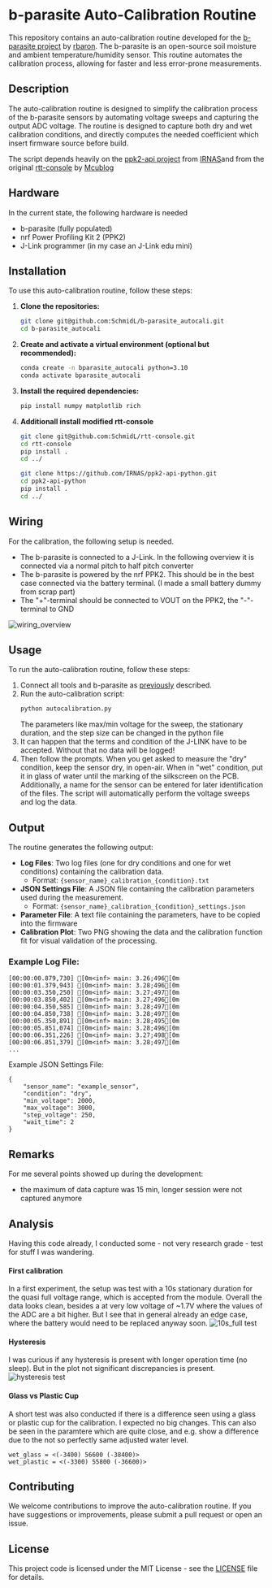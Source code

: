 # b-parasite Auto-Calibration Routine

This repository contains an auto-calibration routine developed for the [b-parasite project](https://github.com/rbaron/b-parasite) by [rbaron](https://github.com/rbaron). The b-parasite is an open-source soil moisture and ambient temperature/humidity sensor. This routine automates the calibration process, allowing for faster and less error-prone measurements.

## Description

The auto-calibration routine is designed to simplify the calibration process of the b-parasite sensors by automating voltage sweeps and capturing the output ADC voltage. The routine is designed to capture both dry and wet calibration conditions, and directly computes the needed coefficient which insert firmware source before build.

The script depends heavily on the [ppk2-api project](https://github.com/IRNAS/ppk2-api-python) from [IRNAS](https://github.com/IRNAS)and from the original [rtt-console](https://github.com/Mcublog/rtt-console) by [Mcublog](https://github.com/Mcublog)

## Hardware
In the current state, the following hardware is needed
- b-parasite (fully populated)
- nrf Power Profiling Kit 2 (PPK2)
- J-Link programmer (in my case an J-Link edu mini)

## Installation

To use this auto-calibration routine, follow these steps:

1. **Clone the repositories:**
   ```bash
   git clone git@github.com:SchmidL/b-parasite_autocali.git
   cd b-parasite_autocali
   ```
1. **Create and activate a virtual environment (optional but recommended):**
    ```bash
    conda create -n bparasite_autocali python=3.10
    conda activate bparasite_autocali
    ```

1. **Install the required dependencies:**
    ```bash
    pip install numpy matplotlib rich
    ```
1. **Additionall install modified rtt-console**
    ```bash
    git clone git@github.com:SchmidL/rtt-console.git
    cd rtt-console
    pip install .
    cd ../

    git clone https://github.com/IRNAS/ppk2-api-python.git
    cd ppk2-api-python
    pip install .
    cd ../
    ```

## Wiring
For the calibration, the following setup is needed.
- The b-parasite is connected to a J-Link. In the following overview it is connected via a normal pitch to half pitch converter
- The b-parasite is powered by the nrf PPK2. This should be in the best case connected via the battery terminal. (I made a small battery dummy from scrap part)
- The "+"-terminal should be connected to VOUT on the PPK2, the "-"-terminal to GND

![wiring_overview](/docs/img/wiring_bparasite_calibration.jpeg)

## Usage

To run the auto-calibration routine, follow these steps:

1. Connect all tools and b-parasite as  [previously](#hardware-and-wiring) described.
1. Run the auto-calibration script:
    ```bash
    python autocalibration.py
    ```
    The parameters like max/min voltage for the sweep, the stationary duration, and the step size can be changed in the python file
1. It can happen that the terms and condition of the J-LINK have to be accepted. Without that no data will be logged!
1. Then follow the prompts. When you get asked to measure the "dry" condition, keep the sensor dry, in open-air.
When in "wet" condition, put it in glass of water until the marking of the silkscreen on the PCB.
Additionally, a name for the sensor can be entered for later identification of the files.
The script will automatically perform the voltage sweeps and log the data.

## Output

The routine generates the following output:

- **Log Files**: Two log files (one for dry conditions and one for wet conditions) containing the calibration data.
	- Format: `{sensor_name}_calibration_{condition}.txt`
- **JSON Settings File**: A JSON file containing the calibration parameters used during the measurement.
	- Format: `{sensor_name}_calibration_{condition}_settings.json`
- **Parameter File**: A text file containing the parameters, have to be copied into the firmware
- **Calibration Plot**: Two PNG showing the data and the calibration function fit for visual validation of the processing.

### Example Log File:

```
[00:00:00.879,730] [0m<inf> main: 3.26;496[0m
[00:00:01.379,943] [0m<inf> main: 3.28;496[0m
[00:00:03.350,250] [0m<inf> main: 3.27;497[0m
[00:00:03.850,402] [0m<inf> main: 3.27;496[0m
[00:00:04.350,585] [0m<inf> main: 3.28;497[0m
[00:00:04.850,738] [0m<inf> main: 3.28;497[0m
[00:00:05.350,891] [0m<inf> main: 3.28;495[0m
[00:00:05.851,074] [0m<inf> main: 3.28;496[0m
[00:00:06.351,226] [0m<inf> main: 3.27;498[0m
[00:00:06.851,379] [0m<inf> main: 3.28;497[0m
...
```
Example JSON Settings File:
```
{
    "sensor_name": "example_sensor",
    "condition": "dry",
    "min_voltage": 2000,
    "max_voltage": 3000,
    "step_voltage": 250,
    "wait_time": 2
}
```
## Remarks
For me several points showed up during the development:
- the maximum of data capture was 15 min, longer session were not captured anymore

## Analysis
Having this code already, I conducted some - not very research grade - test for stuff I was wandering.

#### First calibration
In a first experiment, the setup was test with a 10s stationary duration for the quasi full voltage range, which is accepted from the module.
Overall the data looks clean, besides a at very low voltage of ~1.7V where the values of the ADC are a bit higher. But I see that in general already an edge case, where the battery would need to be replaced anyway soon.
![10s_full test](/docs/img/sensor_10s_calibration_plot.png)

#### Hysteresis
I was curious if any hysteresis is present with longer operation time (no sleep). But in the plot not significant discrepancies is present. 
![hysteresis test](/docs/img/sensor_20s_hysteresis.png)

#### Glass vs Plastic Cup
A short test was also conducted if there is a difference seen using a glass or plastic cup for the calibration. I expected no big changes.
This can also be seen in the paramtere which are quite close, and e.g. show a difference due to the not so perfectly same adjusted water level.

```
wet_glass = <(-3400) 56600 (-38400)>
wet_plastic = <(-3300) 55800 (-36600)>
```

## Contributing

We welcome contributions to improve the auto-calibration routine. If you have suggestions or improvements, please submit a pull request or open an issue.

## License

This project code is licensed under the MIT License - see the [LICENSE](https://opensource.org/licenses/MIT) file for details.
